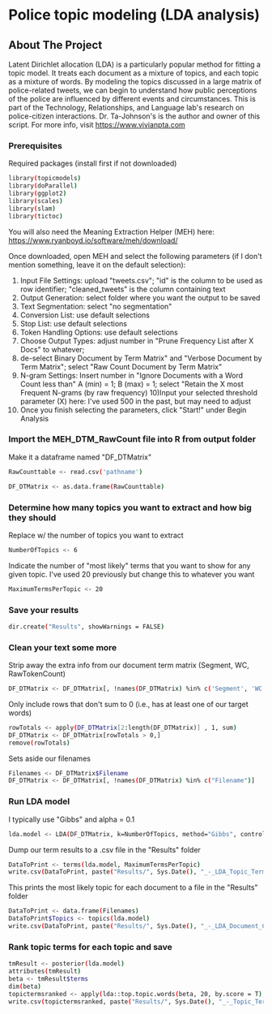 # Police topic modeling (LDA analysis)



<!-- ABOUT THE PROJECT -->
## About The Project


Latent Dirichlet allocation (LDA) is a particularly popular method for fitting a topic model. It treats each document as a mixture of topics, and each topic as a mixture of words. By modeling the topics discussed in a large matrix of police-related tweets, we can begin to understand how public perceptions of the police are influenced by different events and circumstances. This is part of the Technology, Relationships, and Language lab's research on police-citizen interactions. Dr. Ta-Johnson's is the author and owner of this script. For more info, visit https://www.vivianpta.com





### Prerequisites

Required packages (install first if not downloaded)

  ```sh
library(topicmodels)
library(doParallel)
library(ggplot2)
library(scales)
library(slam)
library(tictoc)

  ```

You will also need the Meaning Extraction Helper (MEH) here: https://www.ryanboyd.io/software/meh/download/
 
 Once downloaded, open MEH and select the following parameters (if I don't mention something, leave it on the default selection):
 
   1) Input File Settings: upload "tweets.csv"; "id" is the column to be used as row identifier; "cleaned_tweets" is the column containing text
   2) Output Generation: select folder where you want the output to be saved
   3) Text Segmentation: select "no segmentation"
   4) Conversion List: use default selections
   5) Stop List: use default selections
   6) Token Handling Options: use default selections
   7) Choose Output Types: adjust number in "Prune Frequency List after X Docs" to whatever;
   8)  de-select Binary Document by Term Matrix" and "Verbose Document by Term Matrix"; select "Raw Count Document by Term Matrix"
   9) N-gram Settings: Insert number in "Ignore Documents with a Word Count less than"
      A (min) = 1; B (max) = 1; select "Retain the X most Frequent N-grams (by raw frequency)
  10)Input your selected threshold parameter (X) here: I've used 500 in the past, but may need to adjust
  11) Once you finish selecting the parameters, click "Start!" under Begin Analysis

 

### Import the MEH_DTM_RawCount file into R from output folder
 
 Make it a dataframe named "DF_DTMatrix"


   ```sh
   RawCounttable <- read.csv('pathname')

DF_DTMatrix <- as.data.frame(RawCounttable)

   ```
   
   ### Determine how many topics you want to extract and how big they should
 
 Replace w/ the number of topics you want to extract 
   ```sh
   NumberOfTopics <- 6
   ```
Indicate the number of "most likely" terms that you want to show for any given topic.
I've used 20 previously but change this to whatever you want
   ```sh
  MaximumTermsPerTopic <- 20
   ```

 ### Save your results
   ```sh
dir.create("Results", showWarnings = FALSE)
   ```

### Clean your text some more

  Strip away the extra info from our document term matrix (Segment, WC, RawTokenCount)
   ```sh
DF_DTMatrix <- DF_DTMatrix[, !names(DF_DTMatrix) %in% c('Segment', 'WC', 'RawTokenCount')]
   ```

 Only include rows that don't sum to 0 (i.e., has at least one of our target words)
   ```sh
rowTotals <- apply(DF_DTMatrix[2:length(DF_DTMatrix)] , 1, sum)
DF_DTMatrix <- DF_DTMatrix[rowTotals > 0,]
remove(rowTotals)

   ```
   
 Sets aside our filenames
   ```sh
Filenames <- DF_DTMatrix$Filename
DF_DTMatrix <- DF_DTMatrix[, !names(DF_DTMatrix) %in% c("Filename")]

   ```
### Run LDA model

I typically use "Gibbs" and alpha = 0.1
   ```sh
lda.model <- LDA(DF_DTMatrix, k=NumberOfTopics, method="Gibbs", control = list(alpha = 0.1))

   ```

 Dump our term results to a .csv file in the "Results" folder
   ```sh
DataToPrint <- terms(lda.model, MaximumTermsPerTopic)
write.csv(DataToPrint, paste("Results/", Sys.Date(), "_-_LDA_Topic_Terms.csv", sep=""), na="", row.names=FALSE)

   ```
   
  This prints the most likely topic for each document to a file in the "Results" folder
   ```sh
DataToPrint <- data.frame(Filenames)
DataToPrint$Topics <- topics(lda.model)
write.csv(DataToPrint, paste("Results/", Sys.Date(), "_-_LDA_Document_Categorization.csv", sep=""), na="", row.names=FALSE)


   ```
   
   
### Rank topic terms for each topic and save 
   ```sh
tmResult <- posterior(lda.model)
attributes(tmResult)
beta <- tmResult$terms   
dim(beta)
topictermsranked <- apply(lda::top.topic.words(beta, 20, by.score = T), 2, paste, collapse = " ")
write.csv(topictermsranked, paste("Results/", Sys.Date(), "_-_Topic_Terms_Ranked.csv", sep=""), na="", row.names=FALSE)

   ```

